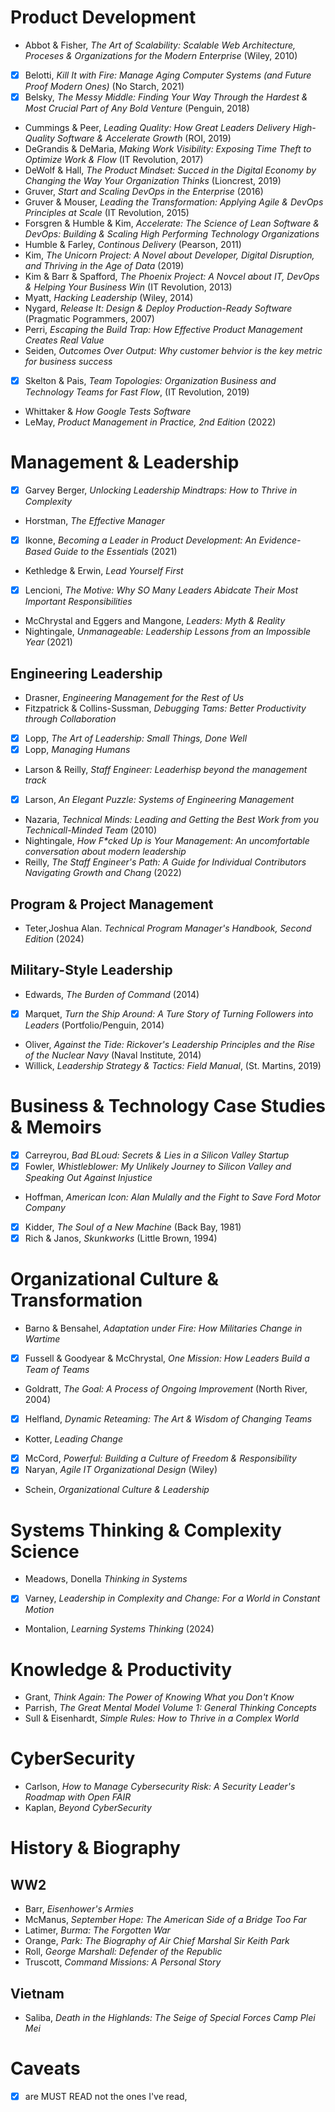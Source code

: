 # Product Development 
- Abbot & Fisher, _The Art of Scalability: Scalable Web Architecture, Proceses & Organizations for the Modern Enterprise_ (Wiley, 2010)
- [X] Belotti, _Kill It with Fire: Manage Aging Computer Systems (and Future Proof Modern Ones)_ (No Starch, 2021)
- [X] Belsky, _The Messy Middle: Finding Your Way Through the Hardest & Most Crucial Part of Any Bold Venture_ (Penguin, 2018)
- Cummings & Peer, _Leading Quality: How Great Leaders Delivery High-Quality Software & Accelerate Growth_ (ROI, 2019)
- DeGrandis & DeMaria, _Making Work Visibility: Exposing Time Theft to Optimize Work & Flow_ (IT Revolution, 2017)
- DeWolf & Hall, _The Product Mindset: Succed in the Digital Economy by Changing the Way Your Organization Thinks_ (Lioncrest, 2019)
- Gruver, _Start and Scaling DevOps in the Enterprise_ (2016)
- Gruver & Mouser, _Leading the Transformation: Applying Agile & DevOps Principles at Scale_ (IT Revolution, 2015)
- Forsgren & Humble & Kim, _Accelerate: The Science of Lean Software & DevOps: Building & Scaling High Performing Technology Organizations_
- Humble & Farley, _Continous Delivery_ (Pearson, 2011)
- Kim, _The Unicorn Project: A Novel about Developer, Digital Disruption, and Thriving in the Age of Data_ (2019)
- Kim & Barr & Spafford, _The Phoenix Project: A Novcel about IT, DevOps  & Helping Your Business Win_ (IT Revolution, 2013)
- Myatt, _Hacking Leadership_ (Wiley, 2014)
- Nygard, _Release It: Design & Deploy Production-Ready Software_ (Pragmatic Pogrammers, 2007)
- Perri, _Escaping the Build Trap: How Effective Product Management Creates Real Value_
- Seiden, _Outcomes Over Output: Why customer behvior is the key metric for business success_
- [X] Skelton & Pais, _Team Topologies: Organization Business and Technology Teams for Fast Flow_, (IT Revolution, 2019)
- Whittaker & _How Google Tests Software_
- LeMay, _Product Management in Practice, 2nd Edition_ (2022)

# Management & Leadership
- [X]  Garvey Berger, _Unlocking Leadership Mindtraps: How to Thrive in Complexity_
- Horstman, _The Effective Manager_
- [X] Ikonne, _Becoming a Leader in Product Development: An Evidence-Based Guide to the Essentials_ (2021)
- Kethledge & Erwin, _Lead Yourself First_
- [X] Lencioni, _The Motive: Why SO Many Leaders Abidcate Their Most Important Responsibilities_
- McChrystal and Eggers and Mangone, _Leaders: Myth & Reality_ 
- Nightingale, _Unmanageable: Leadership Lessons from an Impossible Year_ (2021) 

## Engineering Leadership
- Drasner, _Engineering Management for the Rest of Us_
- Fitzpatrick & Collins-Sussman, _Debugging Tams: Better Productivity through Collaboration_
- [X] Lopp, _The Art of Leadership: Small Things, Done Well_
- [X] Lopp, _Managing Humans_
- Larson & Reilly, _Staff Engineer: Leaderhisp beyond the management track_
- [X] Larson, _An Elegant Puzzle: Systems of Engineering Management_
- Nazaria, _Technical Minds: Leading and Getting the Best Work from you Technicall-Minded Team_ (2010)
- Nightingale, _How F*cked Up is Your Management: An uncomfortable conversation about modern leadership_
- Reilly, _The Staff Engineer's Path: A Guide for Individual Contributors Navigating Growth and Chang_ (2022)

## Program & Project Management
- Teter,Joshua Alan.  _Technical Program Manager's Handbook, Second Edition_ (2024) 

## Military-Style Leadership
- Edwards, _The Burden of Command_ (2014)
- [X] Marquet, _Turn the Ship Around: A Ture Story of Turning Followers into Leaders_ (Portfolio/Penguin, 2014)
- Oliver, _Against the Tide: Rickover's Leadership Principles and the Rise of the Nuclear Navy_ (Naval Institute, 2014)
- Willick, _Leadership Strategy & Tactics: Field Manual_, (St. Martins, 2019)

# Business & Technology Case Studies & Memoirs
- [X] Carreyrou, _Bad BLoud: Secrets & Lies in a Silicon Valley Startup_
- [X] Fowler, _Whistleblower: My Unlikely Journey to Silicon Valley and Speaking Out Against Injustice_
- Hoffman, _American Icon: Alan Mulally and the Fight to Save Ford Motor Company_
- [X] Kidder, _The Soul of a New Machine_ (Back Bay, 1981)
- [X] Rich & Janos, _Skunkworks_ (Little Brown, 1994)

# Organizational Culture & Transformation
- Barno & Bensahel, _Adaptation under Fire: How Militaries Change in Wartime_
- [X] Fussell & Goodyear & McChrystal, _One Mission: How Leaders Build a Team of Teams_
- Goldratt, _The Goal: A Process of Ongoing Improvement_ (North River, 2004)
- [X] Helfland, _Dynamic Reteaming: The Art & Wisdom of Changing Teams_
- Kotter, _Leading Change_
- [X] McCord, _Powerful: Building a Culture of Freedom & Responsibility_
- [X] Naryan, _Agile IT Organizational Design_ (Wiley)
- Schein, _Organizational Culture & Leadership_

# Systems Thinking & Complexity Science
- Meadows, Donella _Thinking in Systems_
- [X] Varney, _Leadership in Complexity and Change: For a World in Constant Motion_
- Montalion, _Learning Systems Thinking_ (2024)

# Knowledge & Productivity
- Grant, _Think Again: The Power of Knowing What you Don't Know_
- Parrish, _The Great Mental Model Volume 1: General Thinking Concepts_
- Sull & Eisenhardt, _Simple Rules: How to Thrive in a Complex World_

# CyberSecurity
- Carlson, _How to Manage Cybersecurity Risk: A Security Leader's Roadmap with Open FAIR_
- Kaplan, _Beyond CyberSecurity_

# History & Biography
## WW2
- Barr, _Eisenhower's Armies_
- McManus, _September Hope: The American Side of a Bridge Too Far_ 
- Latimer, _Burma: The Forgotten War_ 
- Orange, _Park: The Biography of Air Chief Marshal Sir Keith Park_
- Roll, _George Marshall: Defender of the Republic_
- Truscott, _Command Missions: A Personal Story_

## Vietnam
- Saliba, _Death in the Highlands: The Seige of Special Forces Camp Plei Mei_

# Caveats
- [X] are MUST READ not the ones I've read, 
